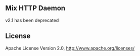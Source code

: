 ## Mix HTTP Daemon

v2.1 has been deprecated

## License

Apache License Version 2.0, http://www.apache.org/licenses/
